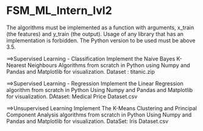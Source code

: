 # FSM_ML_Intern_lvl2
The algorithms must be implemented as a function with arguments, x_train (the features) and y_train (the output).  Usage of any library that has an implementation is forbidden.
The Python version to be used must be above 3.5.

==>Supervised Learning - Classification
Implement
the Naive Bayes 
K-Nearest Neighbours 
Algorithms from scratch in Python using Numpy and Pandas and Matplotlib for visualization.
Dataset : titanic.zip

==>Supervised Learning - Regression
Implement 
the Linear Regression algorithm from scratch in Python 
Using Numpy and Pandas and Matplotlib for visualization.
DAtaset: Medical Price Dataset.csv

==>Unsupervised Learning
Implement
The K-Means Clustering and Principal Component Analysis algorithms from scratch in Python 
Using Numpy and Pandas and Matplotlib for visualization.
DataSet: Iris Dataset.csv
